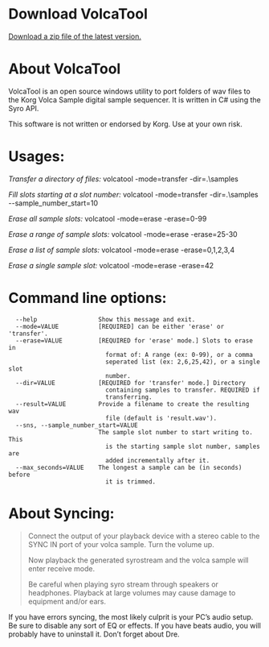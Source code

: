 # Download VolcaTool
[Download a zip file of the latest version.](https://dl.dropboxusercontent.com/u/14130241/volcatool-1.3.zip)


# About VolcaTool
VolcaTool is an open source windows utility to port folders of wav files to the Korg Volca Sample digital sample sequencer. It is written in C# using the Syro API.

This software is not written or endorsed by Korg. Use at your own risk.

# Usages:

*Transfer a directory of files:*
volcatool -mode=transfer -dir=.\samples

*Fill slots starting at a slot number:*
volcatool -mode=transfer -dir=.\samples --sample_number_start=10

*Erase all sample slots:*
volcatool -mode=erase -erase=0-99

*Erase a range of sample slots:*
volcatool -mode=erase -erase=25-30

*Erase a list of sample slots:*
volcatool -mode=erase -erase=0,1,2,3,4

*Erase a single sample slot:* 
volcatool -mode=erase -erase=42

# Command line options:
      --help                 Show this message and exit.
      --mode=VALUE           [REQUIRED] can be either 'erase' or 'transfer'.
      --erase=VALUE          [REQUIRED for 'erase' mode.] Slots to erase in
                               format of: A range (ex: 0-99), or a comma
                               seperated list (ex: 2,6,25,42), or a single slot
                               number.
      --dir=VALUE            [REQUIRED for 'transfer' mode.] Directory
                               containing samples to transfer. REQUIRED if
                               transferring.
      --result=VALUE         Provide a filename to create the resulting wav
                               file (default is 'result.wav').
      --sns, --sample_number_start=VALUE
                             The sample slot number to start writing to. This
                               is the starting sample slot number, samples are
                               added incrementally after it.
      --max_seconds=VALUE    The longest a sample can be (in seconds) before
                               it is trimmed.


# About Syncing:

> Connect the output of your playback device with a stereo cable to the SYNC IN port of your volca sample. Turn the volume up.
>
> Now playback the generated syrostream and the volca sample will enter receive mode.
>
> Be careful when playing syro stream through speakers or headphones. Playback at large volumes may cause damage to equipment and/or ears.

If you have errors syncing, the most likely culprit is your PC’s audio setup. Be sure to disable any sort of EQ or effects. If you have beats audio, you will probably have to uninstall it. Don’t forget about Dre.
